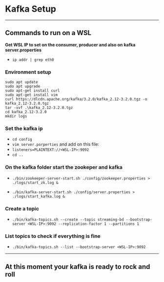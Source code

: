 # Kafka Setup
***
## Commands to run on a WSL

**Get WSL IP to set on the consumer, producer and also on kafka server.properties**
- `ip addr | grep eth0`

### Environment setup
``` 
sudo apt update
sudo apt upgrade
sudo apt-get install curl
sudo apt-get install vim
curl https://dlcdn.apache.org/kafka/3.2.0/kafka_2.12-3.2.0.tgz -o kafka_2.12-3.2.0.tgz
tar -xvf .\kafka_2.12-3.2.0.tgz
cd kafka_2.12-3.2.0
mkdir logs
```

### Set the kafka ip
- `cd config`
- `vim server.porperties` and add on this file:
- `listeners=PLAINTEXT://<WSL-IP>:9092`
- `cd ..`

### On the kafka folder start the zookeper and kafka
- `./bin/zookeeper-server-start.sh ./config/zookeeper.properties > ./logs/start_zk.log &`

- `./bin/kafka-server-start.sh ./config/server.properties > ./logs/start_kafka.log &`

### Create a topic
- `./bin/kafka-topics.sh --create --topic streaming-bd --bootstrap-server <WSL-IP>:9092 --replication-factor 1 --partitions 1`

### List topics to check if everything is fine
- `./bin/kafka-topics.sh --list --bootstrap-server <WSL-IP>:9092`
***
## At this moment your kafka is ready to rock and roll

